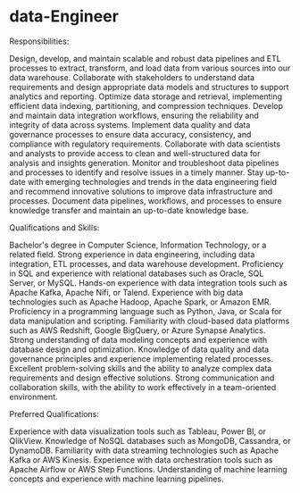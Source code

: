 # data-Engineer

Responsibilities:

Design, develop, and maintain scalable and robust data pipelines and ETL processes to extract, transform, and load data from various sources into our data warehouse.
Collaborate with stakeholders to understand data requirements and design appropriate data models and structures to support analytics and reporting.
Optimize data storage and retrieval, implementing efficient data indexing, partitioning, and compression techniques.
Develop and maintain data integration workflows, ensuring the reliability and integrity of data across systems.
Implement data quality and data governance processes to ensure data accuracy, consistency, and compliance with regulatory requirements.
Collaborate with data scientists and analysts to provide access to clean and well-structured data for analysis and insights generation.
Monitor and troubleshoot data pipelines and processes to identify and resolve issues in a timely manner.
Stay up-to-date with emerging technologies and trends in the data engineering field and recommend innovative solutions to improve data infrastructure and processes.
Document data pipelines, workflows, and processes to ensure knowledge transfer and maintain an up-to-date knowledge base.

Qualifications and Skills:

Bachelor's degree in Computer Science, Information Technology, or a related field.
Strong experience in data engineering, including data integration, ETL processes, and data warehouse development.
Proficiency in SQL and experience with relational databases such as Oracle, SQL Server, or MySQL.
Hands-on experience with data integration tools such as Apache Kafka, Apache Nifi, or Talend.
Experience with big data technologies such as Apache Hadoop, Apache Spark, or Amazon EMR.
Proficiency in a programming language such as Python, Java, or Scala for data manipulation and scripting.
Familiarity with cloud-based data platforms such as AWS Redshift, Google BigQuery, or Azure Synapse Analytics.
Strong understanding of data modeling concepts and experience with database design and optimization.
Knowledge of data quality and data governance principles and experience implementing related processes.
Excellent problem-solving skills and the ability to analyze complex data requirements and design effective solutions.
Strong communication and collaboration skills, with the ability to work effectively in a team-oriented environment.

Preferred Qualifications:

Experience with data visualization tools such as Tableau, Power BI, or QlikView.
Knowledge of NoSQL databases such as MongoDB, Cassandra, or DynamoDB.
Familiarity with data streaming technologies such as Apache Kafka or AWS Kinesis.
Experience with data orchestration tools such as Apache Airflow or AWS Step Functions.
Understanding of machine learning concepts and experience with machine learning pipelines.

